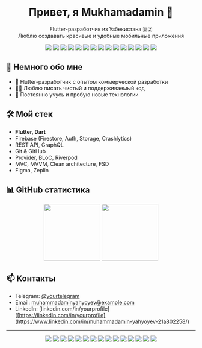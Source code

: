 <!-- Приветствие -->
<h1 align="center">Привет, я Mukhamadamin 👋</h1>
<p align="center">
  Flutter-разработчик из Узбекистана 🇺🇿 <br>
  Люблю создавать красивые и удобные мобильные приложения
</p>

<!-- Бейджи -->
<p align="center">
  <img src="https://img.shields.io/badge/Flutter-%2302569B.svg?style=for-the-badge&logo=Flutter&logoColor=white"/>
  <img src="https://img.shields.io/badge/Dart-%230175C2.svg?style=for-the-badge&logo=Dart&logoColor=white"/>
  <img src="https://img.shields.io/badge/Firebase-FFCA28?style=for-the-badge&logo=firebase&logoColor=black"/>
  <img src="https://img.shields.io/badge/Android-%2300B0FF.svg?style=for-the-badge&logo=Android&logoColor=white"/>
  <img src="https://img.shields.io/badge/iOS-%2300A1D4.svg?style=for-the-badge&logo=apple&logoColor=white"/>
  <img src="https://img.shields.io/badge/VS_Code-%23007ACC?style=for-the-badge&logo=visual-studio-code&logoColor=white"/>
  <img src="https://img.shields.io/badge/GitHub-%23121011.svg?style=for-the-badge&logo=github&logoColor=white"/>
  <img src="https://img.shields.io/badge/JavaScript-%23F7DF1E?style=for-the-badge&logo=javascript&logoColor=black"/>
  <img src="https://img.shields.io/badge/HTML-%23E34F26?style=for-the-badge&logo=html5&logoColor=white"/>
  <img src="https://img.shields.io/badge/CSS-%231572B6?style=for-the-badge&logo=css3&logoColor=white"/>
  <img src="https://img.shields.io/badge/React-%2300D8FF?style=for-the-badge&logo=react&logoColor=black"/>
  <img src="https://img.shields.io/badge/Node.js-339933?style=for-the-badge&logo=node.js&logoColor=white"/>
  <img src="https://img.shields.io/badge/GraphQL-%23E10098?style=for-the-badge&logo=graphql&logoColor=white"/>
  <img src="https://img.shields.io/badge/SQLite-%2307405E?style=for-the-badge&logo=sqlite&logoColor=white"/>
  <img src="https://img.shields.io/badge/Swift-%23F05138?style=for-the-badge&logo=swift&logoColor=white"/>
</p>

<!-- О себе -->
## 🚀 Немного обо мне

- 💼 Flutter-разработчик с опытом коммерческой разработки
- 👨‍💻 Люблю писать чистый и поддерживаемый код
- 🎯 Постоянно учусь и пробую новые технологии

<!-- Технологии -->
## 🛠️ Мой стек

- **Flutter, Dart**
- Firebase (Firestore, Auth, Storage, Crashlytics)
- REST API, GraphQL
- Git & GitHub
- Provider, BLoC, Riverpod
- MVC, MVVM, Clean architecture, FSD
- Figma, Zeplin


<!-- Статистика -->
## 📊 GitHub статистика

<p align="center">
  <img src="https://github-readme-stats.vercel.app/api?username=mukhamadamin&show_icons=true&theme=tokyonight" height="150"/>
  <img src="https://github-readme-stats.vercel.app/api/top-langs/?username=mukhamadamin&layout=compact&theme=tokyonight" height="150"/>
</p>

<!-- Контакты -->
## 📫 Контакты

- Telegram: [@yourtelegram](https://t.me/maheyev)
- Email: muhammadaminyahyoyev@example.com
- LinkedIn: [linkedin.com/in/yourprofile]([https://linkedin.com/in/yourprofile](https://www.linkedin.com/in/muhammadamin-yahyoyev-21a802258/)

<!-- Красивая подпись -->
---
<p align="center">
  <img src="https://img.shields.io/badge/Flutter-%2302569B.svg?style=for-the-badge&logo=Flutter&logoColor=white"/>
  <img src="https://img.shields.io/badge/Dart-%230175C2.svg?style=for-the-badge&logo=Dart&logoColor=white"/>
  <img src="https://img.shields.io/badge/Firebase-FFCA28?style=for-the-badge&logo=firebase&logoColor=black"/>
  <img src="https://img.shields.io/badge/Android-%2300B0FF.svg?style=for-the-badge&logo=Android&logoColor=white"/>
  <img src="https://img.shields.io/badge/iOS-%2300A1D4.svg?style=for-the-badge&logo=apple&logoColor=white"/>
  <img src="https://img.shields.io/badge/VS_Code-%23007ACC?style=for-the-badge&logo=visual-studio-code&logoColor=white"/>
  <img src="https://img.shields.io/badge/GitHub-%23121011.svg?style=for-the-badge&logo=github&logoColor=white"/>
  <img src="https://img.shields.io/badge/JavaScript-%23F7DF1E?style=for-the-badge&logo=javascript&logoColor=black"/>
  <img src="https://img.shields.io/badge/HTML-%23E34F26?style=for-the-badge&logo=html5&logoColor=white"/>
  <img src="https://img.shields.io/badge/CSS-%231572B6?style=for-the-badge&logo=css3&logoColor=white"/>
  <img src="https://img.shields.io/badge/React-%2300D8FF?style=for-the-badge&logo=react&logoColor=black"/>
  <img src="https://img.shields.io/badge/Node.js-339933?style=for-the-badge&logo=node.js&logoColor=white"/>
  <img src="https://img.shields.io/badge/GraphQL-%23E10098?style=for-the-badge&logo=graphql&logoColor=white"/>
  <img src="https://img.shields.io/badge/SQLite-%2307405E?style=for-the-badge&logo=sqlite&logoColor=white"/>
  <img src="https://img.shields.io/badge/Swift-%23F05138?style=for-the-badge&logo=swift&logoColor=white"/>
</p>
